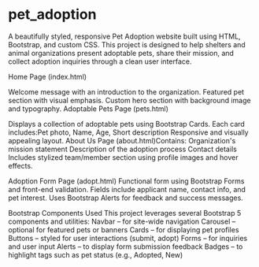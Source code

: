 # pet_adoption
A beautifully styled, responsive Pet Adoption website built using HTML, Bootstrap, and custom CSS. This project is designed to help shelters and animal organizations present adoptable pets, share their mission, and collect adoption inquiries through a clean user interface.

Home Page (index.html)

Welcome message with an introduction to the organization.
Featured pet section with visual emphasis.
Custom hero section with background image and typography.
Adoptable Pets Page (pets.html)

Displays a collection of adoptable pets using Bootstrap Cards.
Each card includes:Pet photo, Name, Age, Short description
Responsive and visually appealing layout.
About Us Page (about.html)Contains: Organization's mission statement Description of the adoption process Contact details Includes stylized team/member section using profile images and hover effects.

Adoption Form Page (adopt.html) Functional form using Bootstrap Forms and front-end validation. Fields include applicant name, contact info, and pet interest. Uses Bootstrap Alerts for feedback and success messages.

Bootstrap Components Used This project leverages several Bootstrap 5 components and utilities: Navbar – for site-wide navigation Carousel – optional for featured pets or banners Cards – for displaying pet profiles Buttons – styled for user interactions (submit, adopt) Forms – for inquiries and user input Alerts – to display form submission feedback Badges – to highlight tags such as pet status (e.g., Adopted, New)
